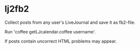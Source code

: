 lj2fb2
======
Collect posts from any user's LiveJournal and save it as fb2-file.

Run 'coffee getLJcalendar.coffee username'.

If posts contain uncorrect HTML problems may appear.
